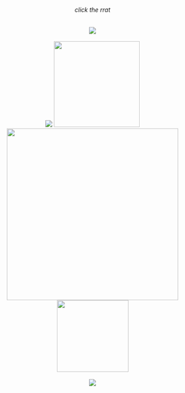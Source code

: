 <div align="center">
	<h6> click the rrat </h6>
	<a href="http://kyrie25.dev">
		 <img src="https://user-images.githubusercontent.com/77577746/149508180-c75be0e3-1983-4592-9f1d-d58b64f055d4.gif" />
	</a>
</div>

<br>

<div align="center">
	<a href="https://discord.com/users/368399721494216706"><img src="https://lanyard.kyrie25.dev/api/368399721494216706?imgStyle=square" /></a>  
	<a href="https://last.fm/user/kyrie25"><img src="https://lastfm-recently-played.vercel.app/api?user=kyrie25&count=3" height=200 /></a>
</div>

<div align="center">
	<a href="http://kyrie25.dev" ><img src="https://readme-stats.kyrie25.dev/api?username=kyrie25&include_all_commits=true&show_icons=true&count_private=true&custom_title=GitHub+Stats&theme=react&hide_border=true" width=400 /></a>
	<a href="http://kyrie25.dev"><img src="https://readme-stats.kyrie25.dev/api/top-langs?username=kyrie25&theme=react&layout=compact&langs_count=8&card_width=415&hide_border=true" height=167 />  </a>
</div>

<br>

<div align="center">
	<a href="https://hits.seeyoufarm.com">
		<img src="https://hits.seeyoufarm.com/api/count/incr/badge.svg?url=https%3A%2F%2Fgithub.com%2Fkyrie25&count_bg=%2357BDDA&title_bg=%23555555&icon=github.svg&icon_color=%23E7E7E7&title=rrat+counter&edge_flat=false"/>
	</a>
</div>
